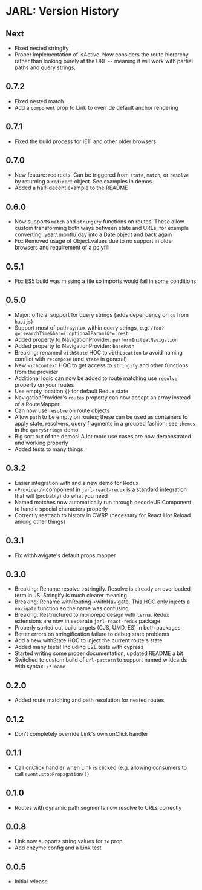 # JARL: Version History

## Next

* Fixed nested stringify
* Proper implementation of isActive. Now considers the route hierarchy rather than looking purely at the URL -- meaning it will work with partial paths and query strings.

## 0.7.2

* Fixed nested match
* Add a `component` prop to Link to override default anchor rendering

## 0.7.1

* Fixed the build process for IE11 and other older browsers

## 0.7.0

* New feature: redirects. Can be triggered from `state`, `match`, or `resolve` by returning a `redirect` object. See examples in demos.
* Added a half-decent example to the README

## 0.6.0

* Now supports `match` and `stringify` functions on routes. These allow custom transforming both ways between state and URLs, for example converting :year/:month/:day into a Date object and back again
* Fix: Removed usage of Object.values due to no support in older browsers and requirement of a polyfill

## 0.5.1

* Fix: ES5 build was missing a file so imports would fail in some conditions

## 0.5.0

* Major: official support for query strings (adds dependency on `qs` from `hapijs`)
* Support most of path syntax within query strings, e.g. `/foo?q=:searchTime&bar=(:optionalParam)&*=:rest`
* Added property to NavigationProvider: `performInitialNavigation`
* Added property to NavigationProvider: `basePath`
* Breaking: renamed `withState` HOC to `withLocation` to avoid naming conflict with `recompose` (and `state` in general)
* New `withContext` HOC to get access to `stringify` and other functions from the provider
* Additional logic can now be added to route matching use `resolve` property on your routes
* Use empty location `{}` for default Redux state
* NavigationProvider's `routes` property can now accept an array instead of a RouteMapper
* Can now use `resolve` on route objects
* Allow `path` to be empty on routes; these can be used as containers to apply state, resolvers, query fragments in a grouped fashion; see `themes` in the `queryStrings` demo!
* Big sort out of the demos! A lot more use cases are now demonstrated and working properly
* Added tests to many things

## 0.3.2

* Easier integration with and a new demo for Redux
* `<Provider/>` component in `jarl-react-redux` is a standard integration that will (probably) do what you need
* Named matches now automatically run through decodeURIComponent to handle special characters properly
* Correctly reattach to history in CWRP (necessary for React Hot Reload among other things)

## 0.3.1

* Fix withNavigate's default props mapper

## 0.3.0

* Breaking: Rename resolve->stringify. Resolve is already an overloaded term in JS. Stringify is much clearer meaning.
* Breaking: Rename withRouting->withNavigate. This HOC only injects a `navigate` function so the name was confusing
* Breaking: Restructured to monorepo design with `lerna`. Redux extensions are now in separate `jarl-react-redux` package
* Properly sorted out build targets (CJS, UMD, ES) in both packages
* Better errors on stringification failure to debug state problems
* Add a new withState HOC to inject the current route's state
* Added many tests! Including E2E tests with cypress
* Started writing some proper documentation, updated README a bit
* Switched to custom build of `url-pattern` to support named wildcards with syntax: `/*:name`

## 0.2.0

* Added route matching and path resolution for nested routes

## 0.1.2

* Don't completely override Link's own onClick handler

## 0.1.1

* Call onClick handler when Link is clicked (e.g. allowing consumers to call `event.stopPropagation()`)

## 0.1.0

* Routes with dynamic path segments now resolve to URLs correctly

## 0.0.8

* Link now supports string values for `to` prop
* Add enzyme config and a Link test

## 0.0.5

* Initial release
